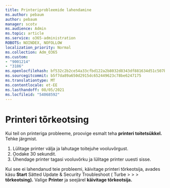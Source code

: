 ```yaml
---
title: Printeriprobleemide lahendamine
ms.author: pebaum
author: pebaum
manager: scotv
ms.audience: Admin
ms.topic: article
ms.service: o365-administration
ROBOTS: NOINDEX, NOFOLLOW
localization_priority: Normal
ms.collection: Adm_O365
ms.custom:
- "9001214"
- "3186"
ms.openlocfilehash: bf532c2b2ce54a33cfbd122a2b8032d8343df881634d51c507b3c743d7ed1d6c
ms.sourcegitcommit: b5f7da89a650d2915dc652449623c78be6247175
ms.translationtype: MT
ms.contentlocale: et-EE
ms.lasthandoff: 08/05/2021
ms.locfileid: "54068592"
---
```

# <a name="troubleshoot-your-printer"></a>Printeri tõrkeotsing

Kui teil on printeriga probleeme, proovige esmalt teha **printeri toitetsükkel.** Tehke järgmist.

1. Lülitage printer välja ja lahutage toitejuhe vooluvõrgust.
2. Oodake 30 sekundit.
3. Ühendage printer tagasi vooluvõrku ja lülitage printer uuesti sisse.

Kui see ei lahendanud teie probleemi, käivitage printeri tõrkeotsija, avades käsu **Start** Sätted Update & Security Troubleshoot ( Turbe  >    >    >  **tõrkeotsing).** Valige **Printer** ja seejärel **käivitage tõrkeotsija.**